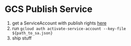 # GCS Publish Service

1. get a ServiceAccount with publish rights [here](https://console.cloud.google.com/iam-admin/serviceaccounts)
2. run `gcloud auth activate-service-account --key-file ${path_to_sa.json}`
3. ship stuff